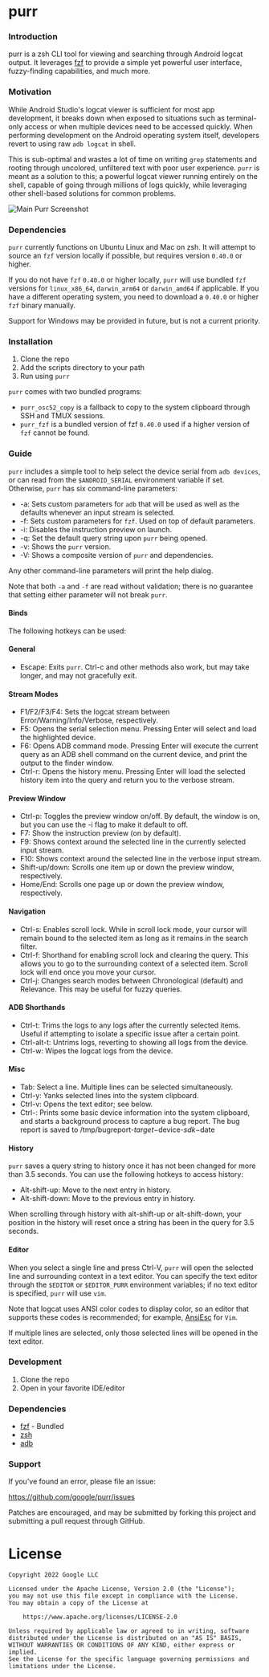 # purr

### Introduction
purr is a zsh CLI tool for viewing and searching through Android logcat output. It leverages [fzf](https://github.com/junegunn/fzf) to provide a simple yet powerful user interface, fuzzy-finding capabilities, and much more. 

### Motivation
While Android Studio's logcat viewer is sufficient for most app development, it breaks down when exposed to situations such as terminal-only access or when multiple devices need to be accessed quickly. When performing development on the Android operating system itself, developers revert to using raw `adb logcat` in shell.

This is sub-optimal and wastes a lot of time on writing `grep` statements and rooting through uncolored, unfiltered text with poor user experience. `purr` is meant as a solution to this; a powerful logcat viewer running entirely on the shell, capable of going through millions of logs quickly, while leveraging other shell-based solutions for common problems.

<img src="https://github.com/google/purr/assets/126256142/9dee2b1c-f347-4465-88fe-f6923a3fc65f" alt="Main Purr Screenshot">

### Dependencies

`purr` currently functions on Ubuntu Linux and Mac on zsh. It will attempt to source an `fzf` version locally if possible, but requires version `0.40.0` or higher.

If you do not have `fzf` `0.40.0` or higher locally, `purr` will use bundled `fzf` versions for `linux_x86_64`, `darwin_arm64` or `darwin_amd64` if applicable. If you have a different operating system, you need to download a `0.40.0` or higher `fzf` binary manually.

Support for Windows may be provided in future, but is not a current priority.

### Installation
1. Clone the repo
2. Add the scripts directory to your path
3. Run using `purr`


`purr` comes with two bundled programs:

* `purr_osc52_copy` is a fallback to copy to the system clipboard through SSH and TMUX sessions.
* `purr_fzf` is a bundled version of fzf `0.40.0` used if a higher version of `fzf` cannot be found.

### Guide
`purr` includes a simple tool to help select the device serial from `adb devices`, or can read from the `$ANDROID_SERIAL` environment variable if set. Otherwise, `purr` has six command-line parameters:

* -a: Sets custom parameters for `adb` that will be used as well as the defaults whenever an input stream is selected.
* -f: Sets custom parameters for `fzf`. Used on top of default parameters.
* -i: Disables the instruction preview on launch.
* -q: Set the default query string upon `purr` being opened.
* -v: Shows the `purr` version.
* -V: Shows a composite version of `purr` and dependencies.

Any other command-line parameters will print the help dialog.

Note that both `-a` and `-f` are read without validation; there is no guarantee that setting either parameter will not break `purr`.

#### Binds
The following hotkeys can be used:


#### General
* Escape: Exits `purr`. Ctrl-c and other methods also work, but may take longer, and may not gracefully exit.

#### Stream Modes
* F1/F2/F3/F4: Sets the logcat stream between Error/Warning/Info/Verbose, respectively.
* F5: Opens the serial selection menu. Pressing Enter will select and load the highlighted device.
* F6: Opens ADB command mode. Pressing Enter will execute the current query as an ADB shell command on the current device, and print the output to the finder window.
* Ctrl-r: Opens the history menu. Pressing Enter will load the selected history item into the query and return you to the verbose stream.

#### Preview Window
* Ctrl-p: Toggles the preview window on/off. By default, the window is on, but you can use the -i flag to make it default to off.
* F7: Show the instruction preview (on by default).
* F9: Shows context around the selected line in the currently selected input stream.
* F10: Shows context around the selected line in the verbose input stream.
* Shift-up/down: Scrolls one item up or down the preview window, respectively.
* Home/End: Scrolls one page up or down the preview window, respectively.

#### Navigation
* Ctrl-s: Enables scroll lock. While in scroll lock mode, your cursor will remain bound to the selected item as long as it remains in the search filter.
* Ctrl-f: Shorthand for enabling scroll lock and clearing the query. This allows you to go to the surrounding context of a selected item. Scroll lock will end once you move your cursor.
* Ctrl-j: Changes search modes between Chronological (default) and Relevance. This may be useful for fuzzy queries.

#### ADB Shorthands
* Ctrl-t: Trims the logs to any logs after the currently selected items. Useful if attempting to isolate a specific issue after a certain point.
* Ctrl-alt-t: Untrims logs, reverting to showing all logs from the device.
* Ctrl-w: Wipes the logcat logs from the device.

#### Misc
* Tab: Select a line. Multiple lines can be selected simultaneously.
* Ctrl-y: Yanks selected lines into the system clipboard.
* Ctrl-v: Opens the text editor; see below.
* Ctrl-\: Prints some basic device information into the system clipboard, and starts a background process to capture a bug report. The bug report is saved to /tmp/bugreport-$target-$device-$sdk-$date

#### History
`purr` saves a query string to history once it has not been changed for more than 3.5 seconds. You can use the following hotkeys to access history:

* Alt-shift-up: Move to the next entry in history.
* Alt-shift-down: Move to the previous entry in history.

When scrolling through history with alt-shift-up or alt-shift-down, your position in the history will reset once a string has been in the query for 3.5 seconds.

#### Editor
When you select a single line and press Ctrl-V, `purr` will open the selected line and surrounding context in a text editor. You can specify the text editor through the `$EDITOR` or `$EDITOR_PURR` environment variables; if no text editor is specified, `purr` will use `vim`. 

Note that logcat uses ANSI color codes to display color, so an editor that supports these codes is recommended; for example, [AnsiEsc](https://www.vim.org/scripts/script.php?script_id=302) for `Vim`.

If multiple lines are selected, only those selected lines will be opened in the text editor.

### Development
1. Clone the repo
2. Open in your favorite IDE/editor

### Dependencies
* [fzf](https://github.com/junegunn/fzf) - Bundled
* [zsh](https://github.com/zsh-users/zsh)
* [adb](https://developer.android.com/studio/command-line/adb)

### Support

If you've found an error, please file an issue:

https://github.com/google/purr/issues

Patches are encouraged, and may be submitted by forking this project and
submitting a pull request through GitHub.

License
=======

    Copyright 2022 Google LLC

    Licensed under the Apache License, Version 2.0 (the "License");
    you may not use this file except in compliance with the License.
    You may obtain a copy of the License at

        https://www.apache.org/licenses/LICENSE-2.0

    Unless required by applicable law or agreed to in writing, software
    distributed under the License is distributed on an "AS IS" BASIS,
    WITHOUT WARRANTIES OR CONDITIONS OF ANY KIND, either express or implied.
    See the License for the specific language governing permissions and
    limitations under the License.
